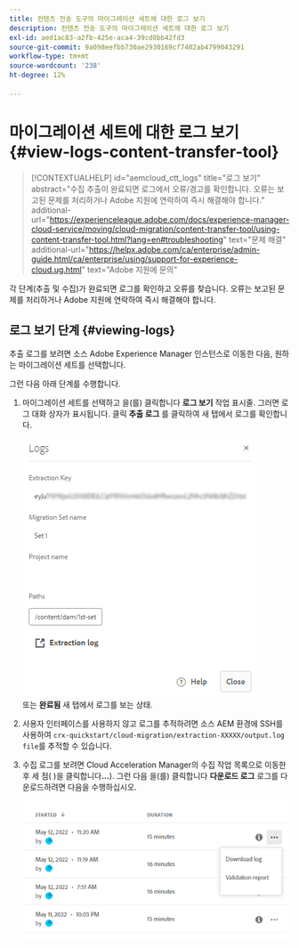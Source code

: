 ```yaml
---
title: 컨텐츠 전송 도구의 마이그레이션 세트에 대한 로그 보기
description: 컨텐츠 전송 도구의 마이그레이션 세트에 대한 로그 보기
exl-id: aed1ac83-a2fb-425e-aca4-39cd0bb42fd3
source-git-commit: 9a098eefbb730ae2930169cf7402ab4799043291
workflow-type: tm+mt
source-wordcount: '238'
ht-degree: 12%

---
```


# 마이그레이션 세트에 대한 로그 보기 {#view-logs-content-transfer-tool}


>[!CONTEXTUALHELP]
>id="aemcloud_ctt_logs"
>title="로그 보기"
>abstract="수집 추출이 완료되면 로그에서 오류/경고를 확인합니다. 오류는 보고된 문제를 처리하거나 Adobe 지원에 연락하여 즉시 해결해야 합니다."
>additional-url="https://experienceleague.adobe.com/docs/experience-manager-cloud-service/moving/cloud-migration/content-transfer-tool/using-content-transfer-tool.html?lang=en#troubleshooting" text="문제 해결"
>additional-url="https://helpx.adobe.com/ca/enterprise/admin-guide.html/ca/enterprise/using/support-for-experience-cloud.ug.html" text="Adobe 지원에 문의"

각 단계(추출 및 수집)가 완료되면 로그를 확인하고 오류를 찾습니다.  오류는 보고된 문제를 처리하거나 Adobe 지원에 연락하여 즉시 해결해야 합니다.

## 로그 보기 단계 {#viewing-logs}

추출 로그를 보려면 소스 Adobe Experience Manager 인스턴스로 이동한 다음, 원하는 마이그레이션 세트를 선택합니다.

그런 다음 아래 단계를 수행합니다.

1. 마이그레이션 세트를 선택하고 을(를) 클릭합니다 **로그 보기** 작업 표시줄. 그러면 로그 대화 상자가 표시됩니다. 클릭 **추출 로그** 를 클릭하여 새 탭에서 로그를 확인합니다.

   ![이미지](/help/journey-migration/content-transfer-tool/assets-ctt/cttcam25.png) \
   또는 **완료됨** 새 탭에서 로그를 보는 상태.

1. 사용자 인터페이스를 사용하지 않고 로그를 추적하려면 소스 AEM 환경에 SSH를 사용하여 `crx-quickstart/cloud-migration/extraction-XXXXX/output.log file`를 추적할 수 있습니다.

1. 수집 로그를 보려면 Cloud Acceleration Manager의 수집 작업 목록으로 이동한 후 세 점( )을 클릭합니다&#x200B;**...**). 그런 다음 을(를) 클릭합니다 **다운로드 로그** 로그를 다운로드하려면 다음을 수행하십시오.

   ![이미지](/help/journey-migration/content-transfer-tool/assets-ctt/cttcam28.png)
